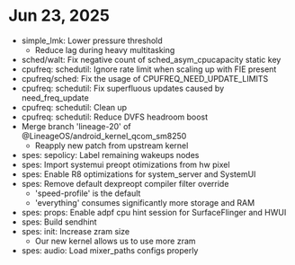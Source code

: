 # Jun 23, 2025
+ simple_lmk: Lower pressure threshold
  - Reduce lag during heavy multitasking
+ sched/walt: Fix negative count of sched_asym_cpucapacity static key
+ cpufreq: schedutil: Ignore rate limit when scaling up with FIE present
+ cpufreq/sched: Fix the usage of CPUFREQ_NEED_UPDATE_LIMITS
+ cpufreq: schedutil: Fix superfluous updates caused by need_freq_update
+ cpufreq: schedutil: Clean up
+ cpufreq: schedutil: Reduce DVFS headroom boost
+ Merge branch 'lineage-20' of @LineageOS/android_kernel_qcom_sm8250
  - Reapply new patch from upstream kernel
+ spes: sepolicy: Label remaining wakeups nodes
+ spes: Import systemui preopt otimizations from hw pixel
+ spes: Enable R8 optimizations for system_server and SystemUI
+ spes: Remove default dexpreopt compiler filter override
  - 'speed-profile' is the default
  - 'everything' consumes significantly more storage and RAM
+ spes: props: Enable adpf cpu hint session for SurfaceFlinger and HWUI
+ spes: Build sendhint
+ spes: init: Increase zram size
  - Our new kernel allows us to use more zram
+ spes: audio: Load mixer_paths configs properly

